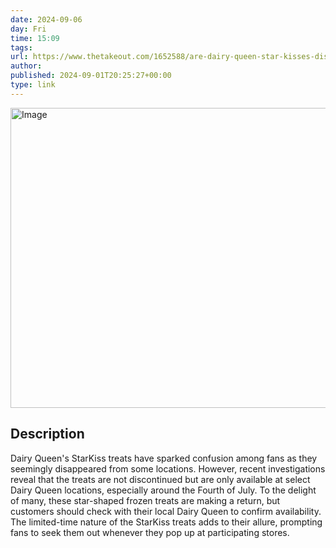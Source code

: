 ```yaml
---
date: 2024-09-06
day: Fri
time: 15:09
tags:
url: https://www.thetakeout.com/1652588/are-dairy-queen-star-kisses-discontinued/
author: 
published: 2024-09-01T20:25:27+00:00
type: link
---
```


<img src="https://www.thetakeout.com/img/gallery/what-happened-to-dairy-queens-starkiss-treats/l-intro-1724868439.jpg" width="854" height="480" alt="Image" />

## Description
Dairy Queen's StarKiss treats have sparked confusion among fans as they seemingly disappeared from some locations. However, recent investigations reveal that the treats are not discontinued but are only available at select Dairy Queen locations, especially around the Fourth of July. To the delight of many, these star-shaped frozen treats are making a return, but customers should check with their local Dairy Queen to confirm availability. The limited-time nature of the StarKiss treats adds to their allure, prompting fans to seek them out whenever they pop up at participating stores.